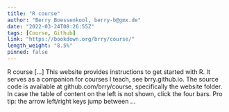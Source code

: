 ```yaml
---
title: "R course"
author: "Berry Boessenkool, berry-b@gmx.de"
date: "2022-03-24T08:26:55Z"
tags: [Course, Github]
link: "https://bookdown.org/brry/course/"
length_weight: "8.5%"
pinned: false
---
```


R course [...] This website provides instructions to get started with R. It serves as a companion for courses I teach, see brry.github.io. The source code is available at github.com/brry/course, specifically the website folder. In case the table of content on the left is not shown, click the four bars. Pro tip: the arrow left/right keys jump between ...
